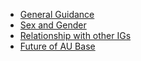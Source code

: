 - [General Guidance](generalguidance.html)
- [Sex and Gender](sexgender.html)
- [Relationship with other IGs](relationship.html)
- [Future of AU Base](future.html)